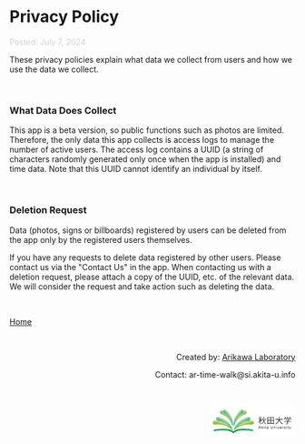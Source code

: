 # Privacy Policy

<p style="color: #d3d3d3;">
  Posted: July 7, 2024
</p>

These privacy policies explain what data we collect from users and how we use the data we collect.

<br>

### What Data Does Collect
This app is a beta version, so public functions such as photos are limited. Therefore, the only data this app collects is access logs to manage the number of active users. The access log contains a UUID (a string of characters randomly generated only once when the app is installed) and time data. Note that this UUID cannot identify an individual by itself.

<br>

### Deletion Request
Data (photos, signs or billboards) registered by users can be deleted from the app only by the registered users themselves.

If you have any requests to delete data registered by other users. Please contact us via the "Contact Us" in the app. When contacting us with a deletion request, please attach a copy of the UUID, etc. of the relevant data. We will consider the request and take action such as deleting the data.

<br>

[Home](https://artimewalk.github.io/site)

<br>

<p style= 'text-align: right;'>
  Created by: <a href="https://top.ie.akita-u.ac.jp/lab/" target="_blank">Arikawa Laboratory</a>
</p>

<p style= 'text-align: right;'>
  Contact: ar-time-walk@si.akita-u.info
</p>

<br>

<p style= 'text-align: right;'>
  <a href="https://www.akita-u.ac.jp/honbu/" target="_blank"><img src="images/au_logo.jpg" width= "30%" ></a>
</p>
